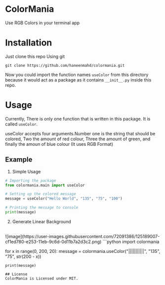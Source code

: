 # ColorMania
Use RGB Colors in your terminal app

# Installation 
Just clone this repo Using git
```
git clone https://github.com/haneenmahd/colormania.git 
```

Now you could import the function names `useColor` from this directory because it would act as a package as it contains `__init__.py` inside this repo. 

# Usage
Currently, There is only one function that is written in this package. It is called `useColor`.

useColor accepts four arguments.Number one is the string that should be colored, Two the amount of red colour, Three the amount of green, and finally the amoun of blue colour (It uses RGB Format)

## Example
1) Simple Usage
```python
# Importing the package
from colormania.main import useColor

# Setting up the colored message
message = useColor("Hello World", "135", "75", "100")

# Printing the message to console
print(message)
```
2) Generate Linear Background
<br>
![image](https://user-images.githubusercontent.com/72091386/125189007-cf1ed780-e253-11eb-9c6d-0d11b7a2d3c2.png)
```python
import colormania

for x in range(0, 200, 20):
    message = colormania.useColor("|||||||||||", "135", "75", str(200 - x))

    print(message)
```
## License
ColorMania is Licensed under MIT.

